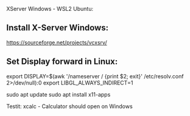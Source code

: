 XServer Windows - WSL2 Ubuntu:

## Install X-Server Windows:

https://sourceforge.net/projects/vcxsrv/

## Set Display forward in Linux:

export DISPLAY=$(awk '/nameserver / {print $2; exit}' /etc/resolv.conf 2>/dev/null):0
export LIBGL_ALWAYS_INDIRECT=1

sudo apt update
sudo apt install x11-apps

Testit: xcalc - Calculator should open on Windows